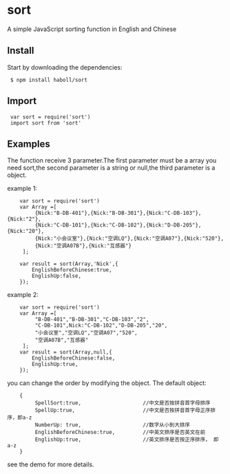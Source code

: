 # sort
A simple JavaScript sorting function in English and Chinese

## Install
Start by downloading the dependencies:

     $ npm install haboll/sort

## Import

     var sort = require('sort')
     import sort from 'sort'

## Examples
The function receive 3 parameter.The first parameter must be a array you need sort,the second parameter is a string or null,the third parameter is a object.

example 1:

        var sort = require('sort')
        var Array =[
             {Nick:"B-DB-401"},{Nick:"B-DB-301"},{Nick:"C-DB-103"},{Nick:"2"},
             {Nick:"C-DB-101"},{Nick:"C-DB-102"},{Nick:"D-DB-205"},   {Nick:"20"},
             {Nick:"小会议室"},{Nick:"空调LQ"},{Nick:"空调A07"},{Nick:"520"},
             {Nick:"空调A07B"},{Nick:"互感器"}
         ];

        var result = sort(Array,'Nick',{
            EnglishBeforeChinese:true,
            EnglishUp:false,
        });


example 2:

        var sort = require('sort')
        var Array =[
             "B-DB-401","B-DB-301","C-DB-103","2",
             "C-DB-101",Nick:"C-DB-102","D-DB-205","20",
             "小会议室","空调LQ","空调A07","520",
             "空调A07B","互感器"
         ];
        var result = sort(Array,null,{
            EnglishBeforeChinese:false,
            EnglishUp:true,
        });


you can change the order by modifying the object.
The default object:

        {
             SpellSort:true,                    //中文是否按拼音首字母排序
             SpellUp:true,                      //中文是否按拼音首字母正序排序，即a-z
             NumberUp: true,                    //数字从小到大排序
             EnglishBeforeChinese:true,         //中英文排序是否英文在前
             EnglishUp:true,                    //英文排序是否按正序排序， 即a-z
        }


see the demo for more details.

